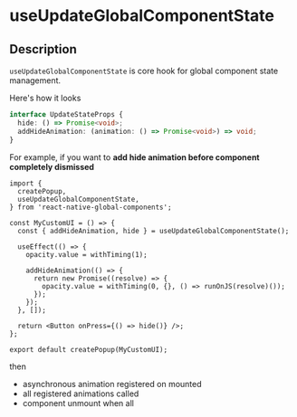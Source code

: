 # useUpdateGlobalComponentState

## Description

`useUpdateGlobalComponentState` is core hook for global component state management.

Here's how it looks

```ts
interface UpdateStateProps {
  hide: () => Promise<void>;
  addHideAnimation: (animation: () => Promise<void>) => void;
}
```

For example, if you want to **add hide animation before component completely dismissed**

```tsx title="YourCustomUI.tsx"
import {
  createPopup,
  useUpdateGlobalComponentState,
} from 'react-native-global-components';

const MyCustomUI = () => {
  const { addHideAnimation, hide } = useUpdateGlobalComponentState();

  useEffect(() => {
    opacity.value = withTiming(1);

    addHideAnimation(() => {
      return new Promise((resolve) => {
        opacity.value = withTiming(0, {}, () => runOnJS(resolve)());
      });
    });
  }, []);

  return <Button onPress={() => hide()} />;
};

export default createPopup(MyCustomUI);
```

then

- asynchronous animation registered on mounted
- all registered animations called
- component unmount when all 

